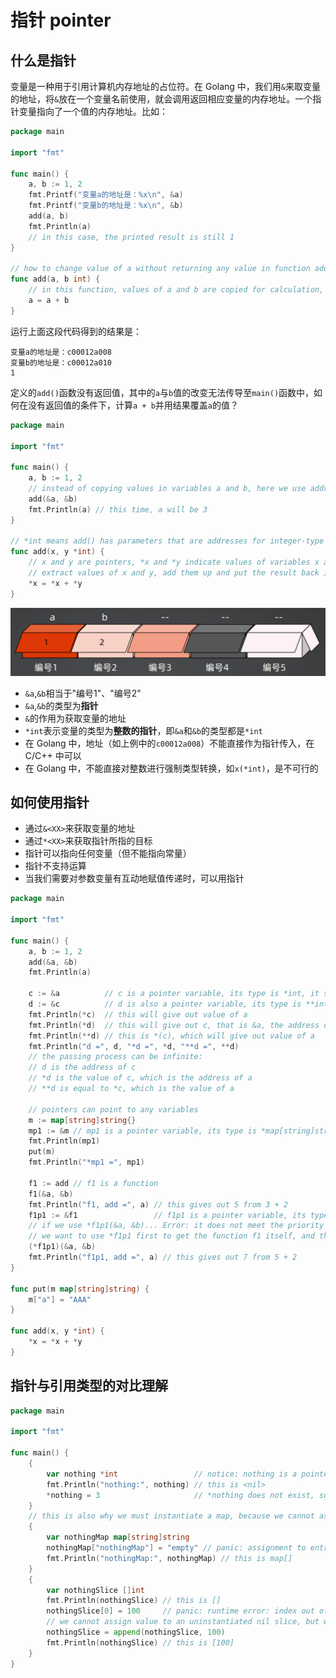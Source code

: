 # 指针 pointer

## 什么是指针

变量是一种用于引用计算机内存地址的占位符。在 Golang 中，我们用`&`来取变量的地址，将`&`放在一个变量名前使用，就会调用返回相应变量的内存地址。一个指针变量指向了一个值的内存地址。比如：
```go
package main

import "fmt"

func main() {
	a, b := 1, 2
	fmt.Printf("变量a的地址是：%x\n", &a)
	fmt.Printf("变量b的地址是：%x\n", &b)
	add(a, b)
	fmt.Println(a)
	// in this case, the printed result is still 1
}

// how to change value of a without returning any value in function add()
func add(a, b int) {
	// in this function, values of a and b are copied for calculation, they are not the same a and b in main()
	a = a + b
}
```
运行上面这段代码得到的结果是：
```
变量a的地址是：c00012a008
变量b的地址是：c00012a010
1
```
定义的`add()`函数没有返回值，其中的`a`与`b`值的改变无法传导至`main()`函数中，如何在没有返回值的条件下，计算`a + b`并用结果覆盖`a`的值？
```go
package main

import "fmt"

func main() {
	a, b := 1, 2
	// instead of copying values in variables a and b, here we use addresses of variables a and b
	add(&a, &b)
	fmt.Println(a) // this time, a will be 3
}

// *int means add() has parameters that are addresses for integer-type variables
func add(x, y *int) {
	// x and y are pointers, *x and *y indicate values of variables x and y, respectively
	// extract values of x and y, add them up and put the result back into variable x
	*x = *x + *y
}
```

![image](https://github.com/AdaSheng07/ready.to.go/blob/b952c0c6d1b68b760ca0431308ce45a9c01adb47/pics/pointer_1.png)

- `&a`,`&b`相当于"编号1"、"编号2"
- `&a`,`&b`的类型为**指针**
- `&`的作用为获取变量的地址
- `*int`表示变量的类型为**整数的指针**，即`&a`和`&b`的类型都是`*int`
- 在 Golang 中，地址（如上例中的`c00012a008`）不能直接作为指针传入，在 C/C++ 中可以
- 在 Golang 中，不能直接对整数进行强制类型转换，如`x(*int)`，是不可行的

## 如何使用指针

- 通过`&<XX>`来获取变量的地址
- 通过`*<XX>`来获取指针所指的目标
- 指针可以指向任何变量（但不能指向常量）
- 指针不支持运算
- 当我们需要对参数变量有互动地赋值传递时，可以用指针

```go
package main

import "fmt"

func main() {
	a, b := 1, 2
	add(&a, &b)
	fmt.Println(a)

	c := &a          // c is a pointer variable, its type is *int, it saves the address of a
	d := &c          // d is also a pointer variable, its type is **int, it saves the address of c
	fmt.Println(*c)  // this will give out value of a
	fmt.Println(*d)  // this will give out c, that is &a, the address of a
	fmt.Println(**d) // this is *(c), which will give out value of a
	fmt.Println("d =", d, "*d =", *d, "**d =", **d)
	// the passing process can be infinite:
	// d is the address of c
	// *d is the value of c, which is the address of a
	// **d is equal to *c, which is the value of a

	// pointers can point to any variables
	m := map[string]string{}
	mp1 := &m // mp1 is a pointer variable, its type is *map[string]string, it saves the address of map m
	fmt.Println(mp1)
	put(m)
	fmt.Println("*mp1 =", mp1)

	f1 := add // f1 is a function
	f1(&a, &b)
	fmt.Println("f1, add =", a) // this gives out 5 from 3 + 2
	f1p1 := &f1                 // f1p1 is a pointer variable, its type is *func(*int, *int), it saves the address of function f1
	// if we use *f1p1(&a, &b)... Error: it does not meet the priority rule, golang calculates first, gives out the result and then use *
	// we want to use *f1p1 first to get the function f1 itself, and then do the calculation, we MUST use brackets
	(*f1p1)(&a, &b)
	fmt.Println("f1p1, add =", a) // this gives out 7 from 5 + 2
}

func put(m map[string]string) {
	m["a"] = "AAA"
}

func add(x, y *int) {
	*x = *x + *y
}
```

## 指针与引用类型的对比理解

```go
package main

import "fmt"

func main() {
	{
		var nothing *int                 // notice: nothing is a pointer that points to nil
		fmt.Println("nothing:", nothing) // this is <nil>
		*nothing = 3                     // *nothing does not exist, so no valid assignment operations --> panic: runtime error: invalid memory address or nil pointer dereference
	}
	// this is also why we must instantiate a map, because we cannot assign any values to a nil map:
	{
		var nothingMap map[string]string
		nothingMap["nothingMap"] = "empty" // panic: assignment to entry in nil map
		fmt.Println("nothingMap:", nothingMap) // this is map[]
	}
	{
		var nothingSlice []int
		fmt.Println(nothingSlice) // this is []
		nothingSlice[0] = 100     // panic: runtime error: index out of range [0] with length 0
		// we cannot assign value to an uninstantiated nil slice, but we can append it w/o instantiation:
		nothingSlice = append(nothingSlice, 100)
		fmt.Println(nothingSlice) // this is [100]
	}
}
```
